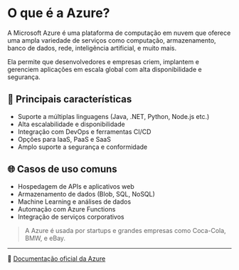 # O que é a Azure?

A Microsoft Azure é uma plataforma de computação em nuvem que oferece uma ampla variedade de serviços como computação, armazenamento, banco de dados, rede, inteligência artificial, e muito mais.

Ela permite que desenvolvedores e empresas criem, implantem e gerenciem aplicações em escala global com alta disponibilidade e segurança.

## 🧩 Principais características

- Suporte a múltiplas linguagens (Java, .NET, Python, Node.js etc.)
- Alta escalabilidade e disponibilidade
- Integração com DevOps e ferramentas CI/CD
- Opções para IaaS, PaaS e SaaS
- Amplo suporte a segurança e conformidade

## 🌐 Casos de uso comuns

- Hospedagem de APIs e aplicativos web
- Armazenamento de dados (Blob, SQL, NoSQL)
- Machine Learning e análises de dados
- Automação com Azure Functions
- Integração de serviços corporativos

> A Azure é usada por startups e grandes empresas como Coca-Cola, BMW, e eBay.

---

🔗 [Documentação oficial da Azure](https://learn.microsoft.com/azure/)

